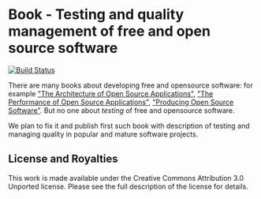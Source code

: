 Book - Testing and quality management of free and open source software
======================================================================

[![Build Status](https://travis-ci.org/ligurio/foss-testing-book.svg?branch=master)](https://travis-ci.org/ligurio/foss-testing-book)

There are many books about developing free and opensource software:
for example ["The Architecture of Open Source Applications"](http://aosabook.org),
["The Performance of Open Source Applications"](http://aosabook.org),
["Producing Open Source Software"](http://producingoss.com/).
But no one about *testing* of free and opensource software.

We plan to fix it and publish first such book with
description of testing and managing quality in popular and mature software projects.

## License and Royalties

This work is made available under the Creative Commons Attribution 3.0 Unported license.
Please see the full description of the license for details.
